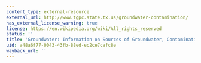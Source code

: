 ```yaml
---
content_type: external-resource
external_url: http://www.tgpc.state.tx.us/groundwater-contamination/
has_external_license_warning: true
license: https://en.wikipedia.org/wiki/All_rights_reserved
status: ''
title: 'Groundwater: Information on Sources of Groundwater, Contamination, etc.'
uid: a48a6f77-0043-43fb-88ed-ec2ce7cafc8e
wayback_url: ''
---
```

